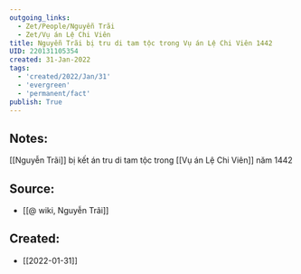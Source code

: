 ```yaml
---
outgoing_links:
  - Zet/People/Nguyễn Trãi
  - Zet/Vụ án Lệ Chi Viên
title: Nguyễn Trãi bị tru di tam tộc trong Vụ án Lệ Chi Viên 1442
UID: 220131105354
created: 31-Jan-2022
tags:
  - 'created/2022/Jan/31'
  - 'evergreen'
  - 'permanent/fact'
publish: True
---
```

## Notes:
[[Nguyễn Trãi]] bị kết án tru di tam tộc trong [[Vụ án Lệ Chi Viên]] năm 1442

## Source:
- [[@ wiki, Nguyễn Trãi]]


## Created:
- [[2022-01-31]]
